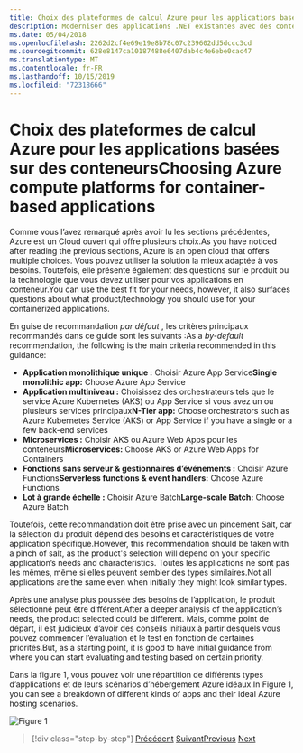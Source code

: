 ```yaml
---
title: Choix des plateformes de calcul Azure pour les applications basées sur des conteneurs
description: Moderniser des applications .NET existantes avec des conteneurs Cloud et Windows Azure | Choix de plateformes de calcul Azure pour les applications basées sur des conteneurs
ms.date: 05/04/2018
ms.openlocfilehash: 2262d2cf4e69e19e8b78c07c239602dd5dccc3cd
ms.sourcegitcommit: 628e8147ca10187488e6407dab4c4e6ebe0cac47
ms.translationtype: MT
ms.contentlocale: fr-FR
ms.lasthandoff: 10/15/2019
ms.locfileid: "72318666"
---
```

# <a name="choosing-azure-compute-platforms-for-container-based-applications"></a><span data-ttu-id="9b7d1-103">Choix des plateformes de calcul Azure pour les applications basées sur des conteneurs</span><span class="sxs-lookup"><span data-stu-id="9b7d1-103">Choosing Azure compute platforms for container-based applications</span></span>

<span data-ttu-id="9b7d1-104">Comme vous l’avez remarqué après avoir lu les sections précédentes, Azure est un Cloud ouvert qui offre plusieurs choix.</span><span class="sxs-lookup"><span data-stu-id="9b7d1-104">As you have noticed after reading the previous sections, Azure is an open cloud that offers multiple choices.</span></span> <span data-ttu-id="9b7d1-105">Vous pouvez utiliser la solution la mieux adaptée à vos besoins. Toutefois, elle présente également des questions sur le produit ou la technologie que vous devez utiliser pour vos applications en conteneur.</span><span class="sxs-lookup"><span data-stu-id="9b7d1-105">You can use the best fit for your needs, however, it also surfaces questions about what product/technology you should use for your containerized applications.</span></span>

<span data-ttu-id="9b7d1-106">En guise de recommandation *par défaut* , les critères principaux recommandés dans ce guide sont les suivants :</span><span class="sxs-lookup"><span data-stu-id="9b7d1-106">As a *by-default* recommendation, the following is the main criteria recommended in this guidance:</span></span>

- <span data-ttu-id="9b7d1-107">**Application monolithique unique :** Choisir Azure App Service</span><span class="sxs-lookup"><span data-stu-id="9b7d1-107">**Single monolithic app:** Choose Azure App Service</span></span>
- <span data-ttu-id="9b7d1-108">**Application multiniveau :** Choisissez des orchestrateurs tels que le service Azure Kubernetes (AKS) ou App Service si vous avez un ou plusieurs services principaux</span><span class="sxs-lookup"><span data-stu-id="9b7d1-108">**N-Tier app:** Choose orchestrators such as Azure Kubernetes Service (AKS) or App Service if you have a single or a few back-end services</span></span>
- <span data-ttu-id="9b7d1-109">**Microservices :** Choisir AKS ou Azure Web Apps pour les conteneurs</span><span class="sxs-lookup"><span data-stu-id="9b7d1-109">**Microservices:** Choose AKS or Azure Web Apps for Containers</span></span>
- <span data-ttu-id="9b7d1-110">**Fonctions sans serveur & gestionnaires d’événements :** Choisir Azure Functions</span><span class="sxs-lookup"><span data-stu-id="9b7d1-110">**Serverless functions & event handlers:** Choose Azure Functions</span></span>
- <span data-ttu-id="9b7d1-111">**Lot à grande échelle :** Choisir Azure Batch</span><span class="sxs-lookup"><span data-stu-id="9b7d1-111">**Large-scale Batch:** Choose Azure Batch</span></span>

<span data-ttu-id="9b7d1-112">Toutefois, cette recommandation doit être prise avec un pincement Salt, car la sélection du produit dépend des besoins et caractéristiques de votre application spécifique.</span><span class="sxs-lookup"><span data-stu-id="9b7d1-112">However, this recommendation should be taken with a pinch of salt, as the product's selection will depend on your specific application’s needs and characteristics.</span></span> <span data-ttu-id="9b7d1-113">Toutes les applications ne sont pas les mêmes, même si elles peuvent sembler des types similaires.</span><span class="sxs-lookup"><span data-stu-id="9b7d1-113">Not all applications are the same even when initially they might look similar types.</span></span>

<span data-ttu-id="9b7d1-114">Après une analyse plus poussée des besoins de l’application, le produit sélectionné peut être différent.</span><span class="sxs-lookup"><span data-stu-id="9b7d1-114">After a deeper analysis of the application’s needs, the product selected could be different.</span></span> <span data-ttu-id="9b7d1-115">Mais, comme point de départ, il est judicieux d’avoir des conseils initiaux à partir desquels vous pouvez commencer l’évaluation et le test en fonction de certaines priorités.</span><span class="sxs-lookup"><span data-stu-id="9b7d1-115">But, as a starting point, it is good to have initial guidance from where you can start evaluating and testing based on certain priority.</span></span>

<span data-ttu-id="9b7d1-116">Dans la figure 1, vous pouvez voir une répartition de différents types d’applications et de leurs scénarios d’hébergement Azure idéaux.</span><span class="sxs-lookup"><span data-stu-id="9b7d1-116">In Figure 1, you can see a breakdown of different kinds of apps and their ideal Azure hosting scenarios.</span></span>

![Figure 1](./media/image8.5.png)

> [!div class="step-by-step"]
> <span data-ttu-id="9b7d1-118">[Précédent](when-to-deploy-windows-containers-to-azure-container-service-kubernetes.md)
> [Suivant](build-resilient-services-ready-for-the-cloud-embrace-transient-failures-in-the-cloud.md)</span><span class="sxs-lookup"><span data-stu-id="9b7d1-118">[Previous](when-to-deploy-windows-containers-to-azure-container-service-kubernetes.md)
[Next](build-resilient-services-ready-for-the-cloud-embrace-transient-failures-in-the-cloud.md)</span></span>
